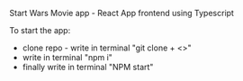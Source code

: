 Start Wars Movie app - React App frontend using Typescript

To start the app:
 - clone repo - write in terminal "git clone + <<copied repo>>"
 - write in terminal "npm i"
 - finally write in terminal "NPM start"
